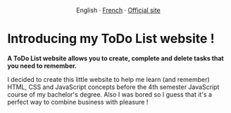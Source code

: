 <p align="center">
    English
    ·
    <a href="README_fr.md">French</a>
    ·
    <a href="samdmn.github.io/ToDoList/">Official site</a>

</p>

# Introducing my ToDo List website !

**A ToDo List website allows you to create, complete and delete tasks that you need to remember.**

I decided to create this little website to help me learn (and remember) HTML,
CSS and JavaScript concepts before the 4th semester JavaScript course of my
bachelor's degree. Also I was bored so I guess that it's a perfect way
to combine business with pleasure !

